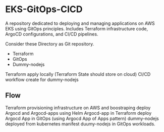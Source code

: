 # EKS-GitOps-CICD

A repository dedicated to deploying and managing applications on AWS EKS using GitOps principles. Includes Terraform infrastructure code, ArgoCD configurations, and CI/CD pipelines.

Consider these Directory as Git repository.

- Terraform
- GitOps
- Dummy-nodejs

Terraform apply locally (Terraform State should store on cloud)
CI/CD workflow create for dummy-nodejs

## Flow

Terraform provisioning infrastructure on AWS and boostraping deploy Argocd and Argocd-apps using Helm
Argocd-app in Terraform deploy Argocd App in GitOps (using Argocd App of Apps pattern)
dummy-nodejs deployed from kubernetes manifest duumy-nodejs in GitOps workloads.
